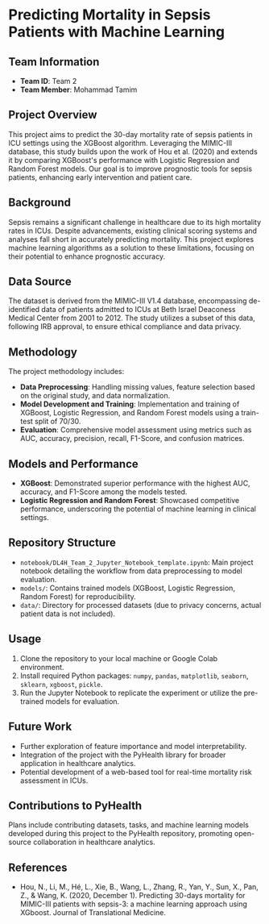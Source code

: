 # Predicting Mortality in Sepsis Patients with Machine Learning

## Team Information
- **Team ID**: Team 2
- **Team Member**: Mohammad Tamim

## Project Overview
This project aims to predict the 30-day mortality rate of sepsis patients in ICU settings using the XGBoost algorithm. Leveraging the MIMIC-III database, this study builds upon the work of Hou et al. (2020) and extends it by comparing XGBoost's performance with Logistic Regression and Random Forest models. Our goal is to improve prognostic tools for sepsis patients, enhancing early intervention and patient care.

## Background
Sepsis remains a significant challenge in healthcare due to its high mortality rates in ICUs. Despite advancements, existing clinical scoring systems and analyses fall short in accurately predicting mortality. This project explores machine learning algorithms as a solution to these limitations, focusing on their potential to enhance prognostic accuracy.

## Data Source
The dataset is derived from the MIMIC-III V1.4 database, encompassing de-identified data of patients admitted to ICUs at Beth Israel Deaconess Medical Center from 2001 to 2012. The study utilizes a subset of this data, following IRB approval, to ensure ethical compliance and data privacy.

## Methodology
The project methodology includes:
- **Data Preprocessing**: Handling missing values, feature selection based on the original study, and data normalization.
- **Model Development and Training**: Implementation and training of XGBoost, Logistic Regression, and Random Forest models using a train-test split of 70/30.
- **Evaluation**: Comprehensive model assessment using metrics such as AUC, accuracy, precision, recall, F1-Score, and confusion matrices.

## Models and Performance
- **XGBoost**: Demonstrated superior performance with the highest AUC, accuracy, and F1-Score among the models tested.
- **Logistic Regression and Random Forest**: Showcased competitive performance, underscoring the potential of machine learning in clinical settings.

## Repository Structure
- `notebook/DL4H_Team_2_Jupyter_Notebook_template.ipynb`: Main project notebook detailing the workflow from data preprocessing to model evaluation.
- `models/`: Contains trained models (XGBoost, Logistic Regression, Random Forest) for reproducibility.
- `data/`: Directory for processed datasets (due to privacy concerns, actual patient data is not included).

## Usage
1. Clone the repository to your local machine or Google Colab environment.
2. Install required Python packages: `numpy`, `pandas`, `matplotlib`, `seaborn`, `sklearn`, `xgboost`, `pickle`.
3. Run the Jupyter Notebook to replicate the experiment or utilize the pre-trained models for evaluation.

## Future Work
- Further exploration of feature importance and model interpretability.
- Integration of the project with the PyHealth library for broader application in healthcare analytics.
- Potential development of a web-based tool for real-time mortality risk assessment in ICUs.

## Contributions to PyHealth
Plans include contributing datasets, tasks, and machine learning models developed during this project to the PyHealth repository, promoting open-source collaboration in healthcare analytics.

## References
- Hou, N., Li, M., Hé, L., Xie, B., Wang, L., Zhang, R., Yan, Y., Sun, X., Pan, Z., & Wang, K. (2020, December 1). Predicting 30-days mortality for MIMIC-III patients with sepsis-3: a machine learning approach using XGboost. Journal of Translational Medicine.
